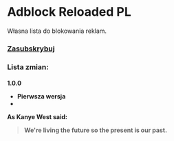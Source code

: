 # Adblock Reloaded PL
Własna lista do blokowania reklam.



<h3> <a href="https://subscribe.adblockplus.org?location=https%3A%2F%2Fraw.githubusercontent.com%2Fmoniga9%2FAdblock-Reloaded-PL%2Fmain%2FAdblock_Reloaded_PL.txt&amp;title=Adblock%20Reloaded%20PL">Zasubskrybuj</a>

<h3> Lista zmian:
  
<h4> 1.0.0
  
* Pierwsza wersja
* 

As Kanye West said:

> We're living the future so
> the present is our past.
